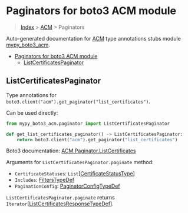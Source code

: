 # Paginators for boto3 ACM module

> [Index](..) > [ACM](.) > Paginators

Auto-generated documentation for
[ACM](https://boto3.amazonaws.com/v1/documentation/api/1.17.73/reference/services/acm.html#ACM)
type annotations stubs module
[mypy_boto3_acm](https://pypi.org/project/mypy-boto3-acm/).

- [Paginators for boto3 ACM module](#paginators-for-boto3-acm-module)
  - [ListCertificatesPaginator](#listcertificatespaginator)

## ListCertificatesPaginator

Type annotations for `boto3.client("acm").get_paginator("list_certificates")`.

Can be used directly:

```python
from mypy_boto3_acm.paginator import ListCertificatesPaginator

def get_list_certificates_paginator() -> ListCertificatesPaginator:
    return boto3.client("acm").get_paginator("list_certificates")
```

Boto3 documentation:
[ACM.Paginator.ListCertificates](https://boto3.amazonaws.com/v1/documentation/api/1.17.73/reference/services/acm.html#ACM.Paginator.ListCertificates)

Arguments for `ListCertificatesPaginator.paginate` method:

- `CertificateStatuses`:
  `List`\[[CertificateStatusType](./literals.md#certificatestatustype)\]
- `Includes`: [FiltersTypeDef](./type_defs.md#filterstypedef)
- `PaginationConfig`:
  [PaginatorConfigTypeDef](./type_defs.md#paginatorconfigtypedef)

`ListCertificatesPaginator.paginate` returns
`Iterator`\[[ListCertificatesResponseTypeDef](./type_defs.md#listcertificatesresponsetypedef)\].
